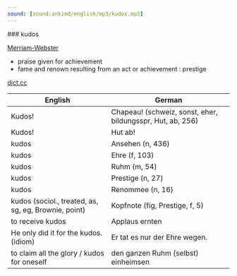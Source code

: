 ```yaml
---
sound: [sound:ankimd/english/mp3/kudos.mp3]
---
```


\### kudos

[Merriam-Webster](https://www.merriam-webster.com/dictionary/kudos)

- praise given for achievement
- fame and renown resulting from an act or achievement : prestige

[dict.cc](https://www.dict.cc/kudos)

| English        | German       |
| -------------- | ------------ |
| Kudos! | Chapeau! (schweiz, sonst, eher, bildungsspr, Hut, ab, 256) |
| Kudos! | Hut ab! |
| kudos | Ansehen (n, 436) |
| kudos | Ehre (f, 103) |
| kudos | Ruhm (m, 54) |
| kudos | Prestige (n, 27) |
| kudos | Renommee (n, 16) |
| kudos (sociol., treated, as, sg, eg, Brownie, point) | Kopfnote (fig, Prestige, f, 5) |
| to receive kudos | Applaus ernten |
| He only did it for the kudos. (idiom) | Er tat es nur der Ehre wegen. |
| to claim all the glory / kudos for oneself | den ganzen Ruhm (selbst) einheimsen |
